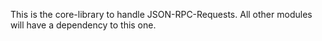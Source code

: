 This is the core-library to handle JSON-RPC-Requests. All other modules will have a dependency to this one.